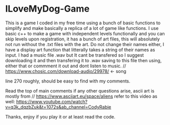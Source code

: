 # ILoveMyDog-Game

This is a game I coded in my free time using a bunch of basic functions to simplify and make basically a replica of a
lot of game like functions. I use basic c++ to make a game with independent levels functionally and you can skip levels upon
registration, it has a bunch of art files, this will absolutely not run without the .txt files with the art. Do not change their names
either, I have a display art function that litterally takes a string of their names as input. I had a music file .wav but It cant be transfered so I suggest downloading it and then transfering it to .wav saving to this file then using, either that or commment it out
and dont listen to music.    // https://www.chosic.com/download-audio/29978/    <- song  

line 270 roughly, should be easy to find with my comments. 

Read the top of main comments if any other questions arise, ascii art is mostly from // https://www.asciiart.eu/space/aliens
refer to this video as well: https://www.youtube.com/watch?v=q3k_dqzbZuk&t=1072s&ab_channel=CodyRabie

Thanks, enjoy if you play it or at least read the code.
